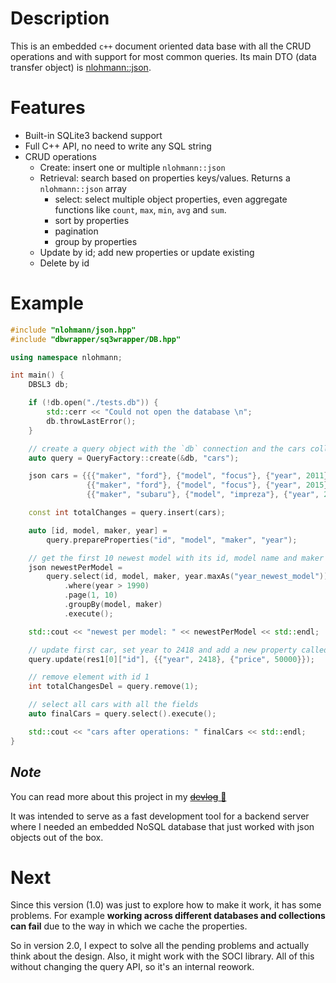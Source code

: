 # Description
This is an embedded `c++` document oriented data base with all the CRUD operations and with support for most common queries. Its main DTO (data transfer object) is [nlohmann::json](https://github.com/nlohmann/json).

# Features
- Built-in SQLite3 backend support
- Full C++ API, no need to write any SQL string
- CRUD operations
    - Create: insert one or multiple `nlohmann::json`
    - Retrieval: search based on properties keys/values. Returns a `nlohmann::json` array
        - select: select multiple object properties, even aggregate functions like `count`, `max`, `min`, `avg` and `sum`.
        - sort by properties
        - pagination
        - group by properties
    - Update by id; add new properties or update existing
    - Delete by id

# Example
```c++
#include "nlohmann/json.hpp"
#include "dbwrapper/sq3wrapper/DB.hpp"

using namespace nlohmann;

int main() {
    DBSL3 db;

    if (!db.open("./tests.db")) {
        std::cerr << "Could not open the database \n";
        db.throwLastError();
    }

    // create a query object with the `db` connection and the cars collection
    auto query = QueryFactory::create(&db, "cars");

    json cars = {{{"maker", "ford"}, {"model", "focus"}, {"year", 2011}},
                 {{"maker", "ford"}, {"model", "focus"}, {"year", 2015}},
                 {{"maker", "subaru"}, {"model", "impreza"}, {"year", 2003}}};

    const int totalChanges = query.insert(cars);

    auto [id, model, maker, year] =
        query.prepareProperties("id", "model", "maker", "year");

    // get the first 10 newest model with its id, model name and maker name
    json newestPerModel =
        query.select(id, model, maker, year.maxAs("year_newest_model"))
            .where(year > 1990)
            .page(1, 10)
            .groupBy(model, maker)
            .execute();

    std::cout << "newest per model: " << newestPerModel << std::endl;

    // update first car, set year to 2418 and add a new property called price
    query.update(res1[0]["id"], {{"year", 2418}, {"price", 50000}});

    // remove element with id 1
    int totalChangesDel = query.remove(1);

    // select all cars with all the fields
    auto finalCars = query.select().execute();

    std::cout << "cars after operations: " finalCars << std::endl;    
}
```

## *Note*
You can read more about this project in my [~~devlog~~ 🚧]()

It was intended to serve as a fast development tool for a backend server where I needed an embedded NoSQL database that just worked with json objects out of the box.

# Next
Since this version (1.0) was just to explore how to make it work, it has some problems. For example **working across different databases and collections can fail** due to the way in which we cache the properties. 

So in version 2.0, I expect to solve all the pending problems and actually think about the design. Also, it might work with the SOCI library. All of this without changing the query API, so it's an internal reowork.